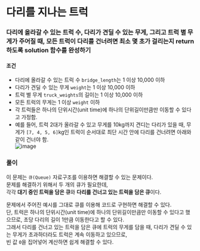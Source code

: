 # 다리를 지나는 트럭
### 다리에 올라갈 수 있는 트럭 수, 다리가 견딜 수 있는 무게, 그리고 트럭 별 무게가 주어질 때, 모든 트럭이 다리를 건너려면 최소 몇 초가 걸리는지 return 하도록 solution 함수를 완성하기
#### 조건
- 다리에 올라갈 수 있는 트럭 수 `bridge_length`는 1 이상 10,000 이하
- 다리가 견딜 수 있는 무게 `weight`는 1 이상 10,000 이하
- 트럭 별 무게 `truck_weights`의 길이는 1 이상 10,000 이하
- 모든 트럭의 무게는 1 이상 `weight` 이하
- 각 트럭들은 하나의 단위시간(unit time)에 하나의 단위길이만큼만 이동할 수 있다고 가정함.
- 예를 들어, 트럭 2대가 올라갈 수 있고 무게를 10kg까지 견디는 다리가 있을 때, 무게가 `[7, 4, 5, 6]`kg인 트럭이 순서대로 최단 시간 안에 다리를 건너려면 아래와 같이 건너야 함.  
![image](https://user-images.githubusercontent.com/79048895/222038847-b1b43491-b5e6-412a-98fc-112ec8c7be31.png)  
### 풀이
이 문제는 `큐(Queue)` 자료구조를 이용하면 해결할 수 있는 문제이다.  
문제를 해결하기 위해서 두 개의 큐가 필요한데,  
각각 **대기 중인 트럭을 담은 큐**와 **다리를 건너고 있는 트럭을 담은 큐**이다.  

문제에서 주어진 예시를 그대로 큐를 이용해 코드로 구현하면 해결할 수 있다.  
단, 트럭은 하나의 단위시간(unit time)에 하나의 단위길이만큼만 이동할 수 있다고 했으므로, 초당 다리의 길이 1만큼 이동한다고 할 수 있다.   
그래서 다리를 건너고 있는 트럭을 담은 큐에 트럭의 무게를 담을 때, 다리가 견딜 수 있는 무게가 초과하더라도 트럭은 계속 이동하고 있으므로,  
빈 값 `0`을 집어넣어 계산하면 쉽게 해결할 수 있다.
